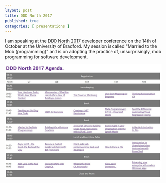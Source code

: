 ```yaml
---
layout: post
title: DDD North 2017
published: true
categories: [ presentations ]
---
```


I am speaking at the <a href="http://dddnorth.co.uk/">DDD North 2017</a> developer conference 
on the 14th of October at the University of Bradford. My session is called "Married to the Mob (programming)" 
and is on adopting the practice of, unsurprisingly, mob programming for software development.

<img src="/img/posts/dddnorth-2017/dddnorth-2017-programme.jpg" alt="programme" class="u-max-full-width" />
